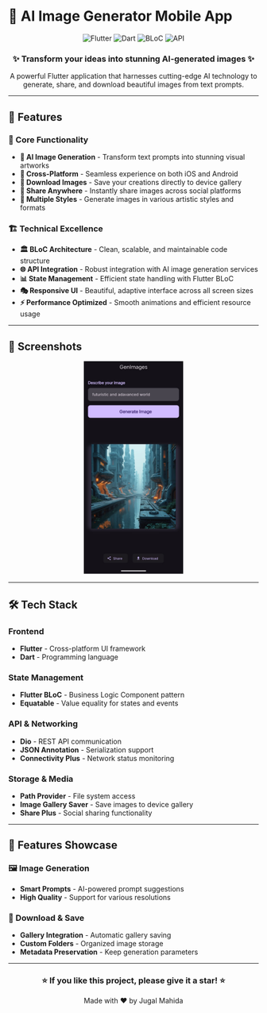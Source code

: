 # 🎨 AI Image Generator Mobile App

<div align="center">
  <img src="https://img.shields.io/badge/Flutter-02569B?style=for-the-badge&logo=flutter&logoColor=white" alt="Flutter">
  <img src="https://img.shields.io/badge/Dart-0175C2?style=for-the-badge&logo=dart&logoColor=white" alt="Dart">
  <img src="https://img.shields.io/badge/BLoC-FF6B35?style=for-the-badge&logo=bloc&logoColor=white" alt="BLoC">
  <img src="https://img.shields.io/badge/API-Integration-4CAF50?style=for-the-badge" alt="API">
</div>

<div align="center">
  <h3>✨ Transform your ideas into stunning AI-generated images ✨</h3>
  <p>A powerful Flutter application that harnesses cutting-edge AI technology to generate, share, and download beautiful images from text prompts.</p>
</div>

---

## 🚀 Features

### 🎯 Core Functionality
- **🤖 AI Image Generation** - Transform text prompts into stunning visual artworks
- **📱 Cross-Platform** - Seamless experience on both iOS and Android
- **💾 Download Images** - Save your creations directly to device gallery
- **🔗 Share Anywhere** - Instantly share images across social platforms
- **🎨 Multiple Styles** - Generate images in various artistic styles and formats

### 🏗️ Technical Excellence
- **🏛️ BLoC Architecture** - Clean, scalable, and maintainable code structure
- **🌐 API Integration** - Robust integration with AI image generation services
- **📊 State Management** - Efficient state handling with Flutter BLoC
- **🎭 Responsive UI** - Beautiful, adaptive interface across all screen sizes
- **⚡ Performance Optimized** - Smooth animations and efficient resource usage

---

## 📱 Screenshots

<div align="center">
  <img src="ss/v1.jpeg" width="200" alt="Home Screen">
</div>

---

## 🛠️ Tech Stack

### Frontend
- **Flutter** - Cross-platform UI framework
- **Dart** - Programming language

### State Management
- **Flutter BLoC** - Business Logic Component pattern
- **Equatable** - Value equality for states and events

### API & Networking
- **Dio** - REST API communication
- **JSON Annotation** - Serialization support
- **Connectivity Plus** - Network status monitoring

### Storage & Media
- **Path Provider** - File system access
- **Image Gallery Saver** - Save images to device gallery
- **Share Plus** - Social sharing functionality

---

## 🎨 Features Showcase

### 🖼️ Image Generation
- **Smart Prompts** - AI-powered prompt suggestions
- **High Quality** - Support for various resolutions

### 💾 Download & Save
- **Gallery Integration** - Automatic gallery saving
- **Custom Folders** - Organized image storage
- **Metadata Preservation** - Keep generation parameters

---

<div align="center">
  <h3>⭐ If you like this project, please give it a star! ⭐</h3>
  <p>Made with ❤️ by Jugal Mahida</p>
</div>